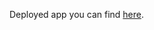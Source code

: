 Deployed app you can find [here](https://thawing-lowlands-39376.herokuapp.com/api/persons "Fullstackopen, part 3, assignment #3.10").